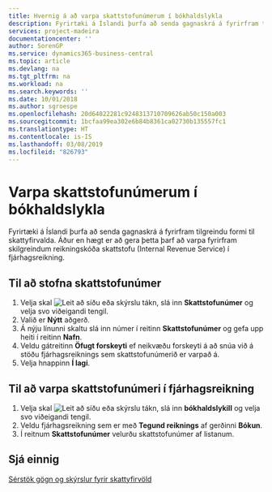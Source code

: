 ```yaml
---
title: Hvernig á að varpa skattstofunúmerum í bókhaldslykla
description: Fyrirtæki á Íslandi þurfa að senda gagnaskrá á fyrirfram tilgreindu formi til skattyfirvalda. Áður en hægt er að gera þetta þarf að varpa fyrirfram skilgreindum reikningskóða skattstofu (Internal Revenue Service) í fjárhagsreikning.
services: project-madeira
documentationcenter: ''
author: SorenGP
ms.service: dynamics365-business-central
ms.topic: article
ms.devlang: na
ms.tgt_pltfrm: na
ms.workload: na
ms.search.keywords: ''
ms.date: 10/01/2018
ms.author: sgroespe
ms.openlocfilehash: 20d64022281c9248313710709626ab50c150a003
ms.sourcegitcommit: 1bcfaa99ea302e6b84b8361ca02730b135557fc1
ms.translationtype: HT
ms.contentlocale: is-IS
ms.lasthandoff: 03/08/2019
ms.locfileid: "826793"
---
```

# <a name="map-irs-numbers-to-chart-of-accounts"></a>Varpa skattstofunúmerum í bókhaldslykla
Fyrirtæki á Íslandi þurfa að senda gagnaskrá á fyrirfram tilgreindu formi til skattyfirvalda. Áður en hægt er að gera þetta þarf að varpa fyrirfram skilgreindum reikningskóða skattstofu (Internal Revenue Service) í fjárhagsreikning.  

## <a name="to-create-an-internal-revenue-service-number"></a>Til að stofna skattstofunúmer  

1.  Velja skal ![Leit að síðu eða skýrslu](../../media/ui-search/search_small.png "Leit að síðu eða skýrslu táknið") tákn, slá inn **Skattstofunúmer** og velja svo viðeigandi tengil.  
2.  Valið er **Nýtt** aðgerð.  
3.  Á nýju línunni skaltu slá inn númer í reitinn **Skattstofunúmer** og gefa upp heiti í reitinn **Nafn**.  
4.  Veldu gátreitinn **Öfugt forskeyti** ef neikvæðu forskeyti á að snúa við á stöðu fjárhagsreiknings sem skattstofunúmerið er varpað á.  
5.  Velja hnappinn **Í lagi**.  

## <a name="to-map-an-irs-number-to-a-general-ledger-account"></a>Til að varpa skattstofunúmeri í fjárhagsreikning  

1.  Velja skal ![Leit að síðu eða skýrslu](../../media/ui-search/search_small.png "Leit að síðu eða skýrslu táknið") tákn, slá inn **bókhaldslykill** og velja svo viðeigandi tengil.  
2.  Veldu fjárhagsreikning sem er með **Tegund reiknings** af gerðinni **Bókun**.  
3.  Í reitnum **Skattstofunúmer** velurðu skattstofunúmer af listanum.  

## <a name="see-also"></a>Sjá einnig  
 [Sérstök gögn og skýrslur fyrir skattyfirvöld](special-data-output-and-reports-for-the-tax-authority.md) 
